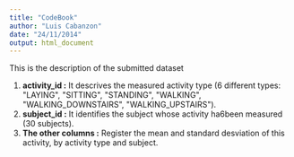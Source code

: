 ```yaml
---
title: "CodeBook"
author: "Luis Cabanzon"
date: "24/11/2014"
output: html_document
---
```


This is the description of the submitted dataset
1. **activity_id :** It descrives the measured activity type (6 different types: "LAYING", "SITTING", "STANDING", "WALKING", "WALKING_DOWNSTAIRS", "WALKING_UPSTAIRS").
2. **subject_id :** It identifies the subject whose activity ha6been measured (30 subjects).
3. **The other columns :** Register the mean and standard desviation of this activity, by activity type and subject.